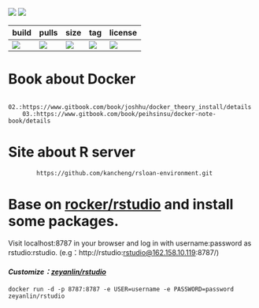 ![](https://img.shields.io/badge/Rstudio-Server-blue.svg?style=plastic)
[![](https://img.shields.io/travis/linzeyan/rstudio.svg?style=plastic)](https://travis-ci.org/linzeyan/rstudio)

build          | pulls        | size      | tag         |    license
-------------- | ------------ | --------- | ----------- | --------------
[![](https://img.shields.io/docker/automated/zeyanlin/rstudio.svg?style=plastic)](https://hub.docker.com/r/zeyanlin/rstudio/builds)   | [![](https://img.shields.io/docker/pulls/zeyanlin/rstudio.svg?style=plastic)](https://hub.docker.com/r/zeyanlin/rstudio/)  |[![](https://images.microbadger.com/badges/image/zeyanlin/rstudio.svg)](https://microbadger.com/images/zeyanlin/rstudio)| [![](https://images.microbadger.com/badges/version/zeyanlin/rstudio.svg)](https://microbadger.com/images/zeyanlin/rstudio) |  [![](https://images.microbadger.com/badges/license/zeyanlin/rstudio.svg)](https://microbadger.com/images/zeyanlin/rstudio)| 

# **Book about Docker**

``` 01.:https://www.gitbook.com/book/philipzheng/docker_practice/details
    02.:https://www.gitbook.com/book/joshhu/docker_theory_install/details
    03.:https://www.gitbook.com/book/peihsinsu/docker-note-book/details
```

# **Site about R server**

``` 01.:http://kanchengzxdfgcv.blogspot.tw/2017/02/
        https://github.com/kancheng/rsloan-environment.git
```



# **Base on [rocker/rstudio](https://hub.docker.com/r/rocker/rstudio/) and install some packages.**

Visit localhost:8787 in your browser and log in with username:password as rstudio:rstudio.
(e.g：http://rstudio:rstudio@162.158.10.119:8787/)
#### *Customize：[zeyanlin/rstudio](https://hub.docker.com/r/zeyanlin/rstudio/)*
    docker run -d -p 8787:8787 -e USER=username -e PASSWORD=password zeyanlin/rstudio
